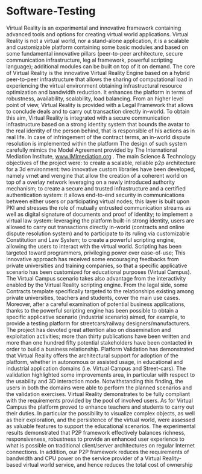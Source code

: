 Software-Testing
================

Virtual Reality is an experimental and innovative framework containing advanced tools and options for creating virtual world applications. Virtual Reality is not a virtual world, nor a stand-alone application, it is a scalable and customizable platform containing some basic modules and based on some fundamental innovative pillars (peer-to-peer architecture, secure communication infrastructure, leg al framework, powerful scripting language); additional modules can be built on top of it on demand.  The core of Virtual Reality is the innovative Virtual Reality Engine based on a hybrid peer-to-peer infrastructure that allows the sharing of computational load in experiencing the virtual environment obtaining infrastructural resource optimization and bandwidth reduction. It enhances the platform in terms of robustness, availability, scalability, load balancing.  From an higher level point of view, Virtual Reality is provided with a Legal Framework that allows to conclude deals and to carry out transaction directly in-world. To obtain this aim, Virtual Reality is integrated with a secure communication infrastructure based on a strong identity system that bounds the avatar to the real identity of the person behind, that is responsible of his actions as in real life. In case of infringement of the contract terms, an in-world dispute resolution is implemented within the platform The design of such system carefully mimics the Model Agreement provided by The International Mediation Institute, www.IMImediation.org .  The main Science &amp; Technology objectives of the project were:  to create a scalable, reliable p2p architecture for a 3d environment: two innovative custom libraries have been developed, namely vrnet and vrengine that allow the creation of a coherent world on top of a overlay network leveraging on a newly introduced authority mechanism; to create a secure and trusted infrastructure and a certified authentication system: it allows end-to-end security in communications between either users or participating virtual nodes; this layer is built upon PKI and stresses the role of mutually entrusted communication streams as well as digital signature of documents and proof of identity; to implement a virtual law system: leveraging the platform built-in strong identity, users are allowed to carry out transactions directly in-world (contracts and online dispute resolution system) and to participate to its ruling via customizable Constitution and Law System; to create a powerful scripting engine, allowing the users to interact with the virtual world. Scripting has been targeted toward programmers, privileging power over ease-of-use;  This innovative approach has received some encouraging feedbacks from private universities and training companies, so that a specific applicative scenario has been customized for educational purposes (Virtual Campus). The Virtual Campus scenario takes also advantage from the interactivity enabled by the Virtual Reality scripting engine. From the legal side, some Contracts template specifically targeted to the relationships existing among private universities, teachers and students, cover the main use cases.  Moreover, after a careful examination of potential business applications, thanks to the powerful scripting engine has been possible to obtain a specific applicative scenario (industrial scenario) aimed, for example, to provide a testing platform for streetcars/railway designers/manufacturers. The project has devoted great attention also on dissemination and exploitation activities; more than thirty publications have been written and more than one hundred fifty potential stakeholders have been contacted in order to build a business relationship.  Platform Validation has demonstrated that Virtual Reality offers the architectural support for adoption of the platform, whether in autonomous or assisted usage, in educational and industrial application domains (i.e. Virtual Campus and Street-cars).  The validation highlighted some improvements area, in particular with respect to the usability and 3D interaction mode. Notwithstanding this finding, the users in both the domains were able to perform the planned scenarios and the validation exercises.  Virtual Reality demonstrates to be fully compliant with the requirements provided by the pool of involved users. As for Virtual Campus the platform proved to enhance teachers and students to carry out their duties. In particular the possibility to visualize complex objects, as well as their exploration, and the persistence of the virtual world, were assessed as valuable features to support the educational scenarios.    The experimental results demonstrated that P2P framework effectively balances richness, responsiveness, robustness to provide an enhanced user experience to what is possible on traditional client/server architectures on regular Internet connections. In addition, our P2P framework reduces the requirements of bandwidth and CPU power on the service provider of a Virtual Reality-based virtual world service, and hence reduces the total cost of ownership